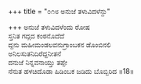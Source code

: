 +++
title = "೦೧೮ ಅನುಜೆ ತಳುವಿದಳೆನ್ದು"

+++
ಅನುಜೆ ತಳುವಿದಳೆಂದು ರೋಷ  
ಸ್ತನಿತ ಗದ್ಗದ ಕಂಠನೊದೆದೆ  
ದ್ದನು ಮಹೀಮಂಡಲವನುಗ್ರಾಂಬಕನ ಡೊಂಬಿನಲಿ   
ಅನಿಲಸುತನಿದಿರೆದ್ದನೀತನೆ  
ದನುಜೆ ನಿನ್ನವನಾಯ್ತು ತಪ್ಪೇ  
ನೆನುತ ಹಳಚಿದೊಡಾ ಹಿಡಿಂಬಕ ಜಡಿದು ಬೊಬ್ಬಿರಿದ     ॥18॥